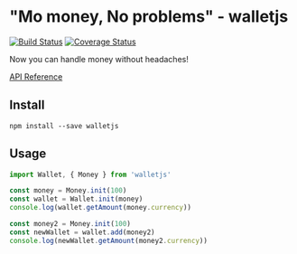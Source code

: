 # "Mo money, No problems" - walletjs

[![Build Status](https://travis-ci.org/dleitee/walletjs.svg?branch=master)](https://travis-ci.org/dleitee/walletjs)
[![Coverage Status](https://coveralls.io/repos/github/dleitee/walletjs/badge.svg?branch=master)](https://coveralls.io/github/dleitee/walletjs?branch=master)

Now you can handle money without headaches!

[API Reference](https://github.com/dleitee/walletjs/wiki/API-Reference)

## Install

```
npm install --save walletjs
```

## Usage

```javascript
import Wallet, { Money } from 'walletjs'

const money = Money.init(100)
const wallet = Wallet.init(money)
console.log(wallet.getAmount(money.currency))

const money2 = Money.init(100)
const newWallet = wallet.add(money2)
console.log(newWallet.getAmount(money2.currency))
```


